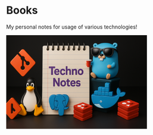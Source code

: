 # Books

My personal notes for usage of various technologies!

<img src="https://github.com/TechnoDamo/TechnoNotes/blob/master/TechnoNotes_banner.png" 
     alt="Cool banner of the app" 
     style="width: 75%; height: 75%;" />
